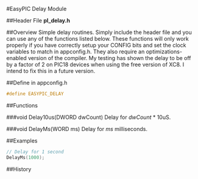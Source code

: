 #EasyPIC Delay Module

##Header File
**pl_delay.h**

##Overview
Simple delay routines.  Simply include the header file and you can use any of the functions listed below.  These functions will only work properly if you have correctly setup your CONFIG bits and set the clock variables to match in appconfig.h. They also require an optimizations-enabled version of the compiler. My testing has shown the delay to be off by a factor of 2 on PIC18 devices when using the free version of XC8. I intend to fix this in a future version.

##Define in appconfig.h
```c
#define EASYPIC_DELAY
```

##Functions

###void Delay10us(DWORD dwCount)
Delay for <i>dwCount</i> * 10uS.

###void DelayMs(WORD ms)
Delay for <i>ms</i> milliseconds.

##Examples
```c
// Delay for 1 second
DelayMs(1000);
```
##History
